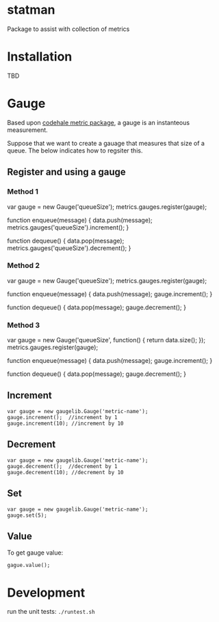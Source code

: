 statman
=======
Package to assist with collection of metrics

Installation
============
TBD



Gauge
=====
Based upon [codehale metric package](http://metrics.codahale.com/getting-started/#gauges), a gauge is an instanteous measurement.

Suppose that we want to create a gauage that measures that size of a queue.  The below indicates how to regsiter this.

Register and using a gauge
--------------------------
### Method 1
var gauge = new Gauge('queueSize');
metrics.gauges.register(gauge);

function enqueue(message) {
	data.push(message);
	metrics.gauges('queueSize').increment();
}

function dequeue() {
	data.pop(message);
	metrics.gauges('queueSize').decrement();
}

### Method 2
var gauge = new Gauge('queueSize');
metrics.gauges.register(gauge);

function enqueue(message) {
	data.push(message);
	gauge.increment();
}

function dequeue() {
	data.pop(message);
	gauge.decrement();
}

### Method 3
var gauge = new Gauge('queueSize', function() {
	return data.size();
});
metrics.gauges.register(gauge);

function enqueue(message) {
	data.push(message);
	gauge.increment();
}

function dequeue() {
	data.pop(message);
	gauge.decrement();
}

Increment
---------
```
var gauge = new gaugelib.Gauge('metric-name');
gauge.increment();  //increment by 1
gauge.increment(10); //increment by 10
```

Decrement
---------
```
var gauge = new gaugelib.Gauge('metric-name');
gauge.decrement();  //decrement by 1
gauge.decrement(10); //decrement by 10
```

Set
---
```
var gauge = new gaugelib.Gauge('metric-name');
gauge.set(5);
```

Value
-----
To get gauge value:
```
gague.value();
```

Development
===========
run the unit tests: `./runtest.sh`
